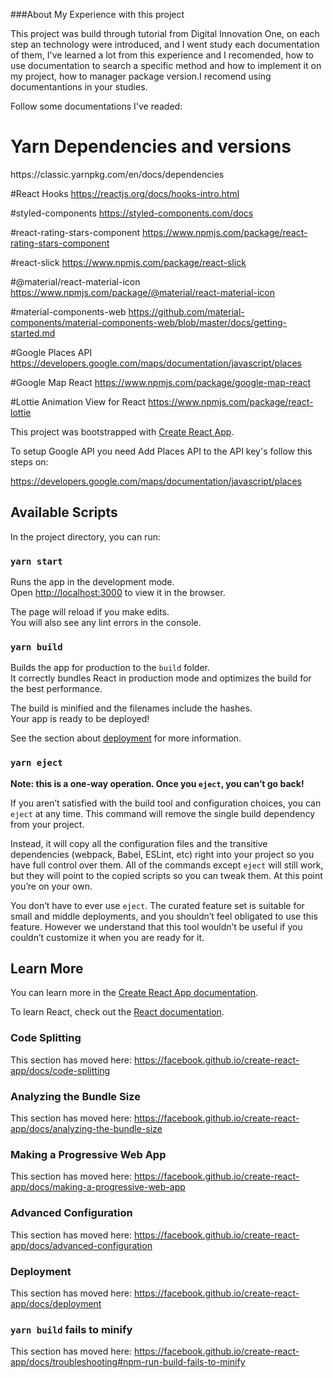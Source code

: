 ###About My Experience with this project

This project was build through tutorial from Digital Innovation One, on each step an technology were introduced, and I went study each documentation of them, I've learned a lot from this experience and I recomended, how to use documentation to search a specific method and how to implement it on my project, how to manager package version.I recomend using documentantions in your studies.

Follow some documentations I've readed:

<h1>Yarn Dependencies and versions</h1>
https://classic.yarnpkg.com/en/docs/dependencies

#React Hooks
https://reactjs.org/docs/hooks-intro.html

#styled-components
https://styled-components.com/docs

#react-rating-stars-component
https://www.npmjs.com/package/react-rating-stars-component

#react-slick
https://www.npmjs.com/package/react-slick

#@material/react-material-icon
https://www.npmjs.com/package/@material/react-material-icon

#material-components-web
https://github.com/material-components/material-components-web/blob/master/docs/getting-started.md

#Google Places API
https://developers.google.com/maps/documentation/javascript/places

#Google Map React
https://www.npmjs.com/package/google-map-react

#Lottie Animation View for React
https://www.npmjs.com/package/react-lottie

This project was bootstrapped with [Create React App](https://github.com/facebook/create-react-app).

To setup Google API you need Add Places API to the API key's follow this steps on:

https://developers.google.com/maps/documentation/javascript/places

## Available Scripts

In the project directory, you can run:

### `yarn start`

Runs the app in the development mode.<br />
Open [http://localhost:3000](http://localhost:3000) to view it in the browser.

The page will reload if you make edits.<br />
You will also see any lint errors in the console.

### `yarn build`

Builds the app for production to the `build` folder.<br />
It correctly bundles React in production mode and optimizes the build for the best performance.

The build is minified and the filenames include the hashes.<br />
Your app is ready to be deployed!

See the section about [deployment](https://facebook.github.io/create-react-app/docs/deployment) for more information.

### `yarn eject`

**Note: this is a one-way operation. Once you `eject`, you can’t go back!**

If you aren’t satisfied with the build tool and configuration choices, you can `eject` at any time. This command will remove the single build dependency from your project.

Instead, it will copy all the configuration files and the transitive dependencies (webpack, Babel, ESLint, etc) right into your project so you have full control over them. All of the commands except `eject` will still work, but they will point to the copied scripts so you can tweak them. At this point you’re on your own.

You don’t have to ever use `eject`. The curated feature set is suitable for small and middle deployments, and you shouldn’t feel obligated to use this feature. However we understand that this tool wouldn’t be useful if you couldn’t customize it when you are ready for it.

## Learn More

You can learn more in the [Create React App documentation](https://facebook.github.io/create-react-app/docs/getting-started).

To learn React, check out the [React documentation](https://reactjs.org/).

### Code Splitting

This section has moved here: https://facebook.github.io/create-react-app/docs/code-splitting

### Analyzing the Bundle Size

This section has moved here: https://facebook.github.io/create-react-app/docs/analyzing-the-bundle-size

### Making a Progressive Web App

This section has moved here: https://facebook.github.io/create-react-app/docs/making-a-progressive-web-app

### Advanced Configuration

This section has moved here: https://facebook.github.io/create-react-app/docs/advanced-configuration

### Deployment

This section has moved here: https://facebook.github.io/create-react-app/docs/deployment

### `yarn build` fails to minify

This section has moved here: https://facebook.github.io/create-react-app/docs/troubleshooting#npm-run-build-fails-to-minify

